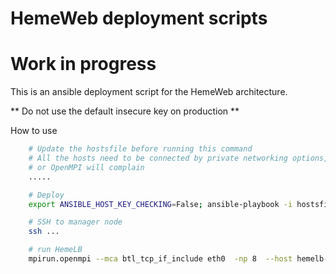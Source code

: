 # HemeWeb deployment scripts
# Work in progress

This is an ansible deployment script for the HemeWeb architecture.

** Do not use the default insecure key on production **


How to use

```bash
    # Update the hostsfile before running this command
    # All the hosts need to be connected by private networking options,
    # or OpenMPI will complain
    .....

    # Deploy
    export ANSIBLE_HOST_KEY_CHECKING=False; ansible-playbook -i hostsfile deploy.yml

    # SSH to manager node
    ssh ...

    # run HemeLB
    mpirun.openmpi --mca btl_tcp_if_include eth0  -np 8  --host hemelb-node-1,hemelb-node-2 hemelb -in /shared/input.xml -out /shared/result/
```
